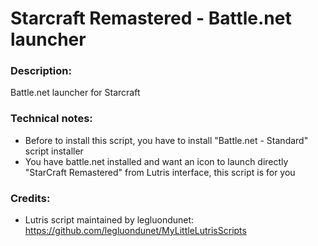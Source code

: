 
# Starcraft Remastered - Battle.net launcher
### Description:
Battle.net launcher for Starcraft
### Technical notes:
- Before to install this script, you have to install "Battle.net - Standard" script installer
- You have battle.net installed and want an icon to launch directly "StarCraft Remastered" from Lutris interface, this script is for you
### Credits:
- Lutris script maintained by legluondunet: https://github.com/legluondunet/MyLittleLutrisScripts
